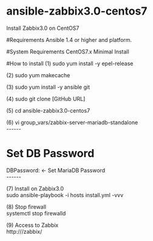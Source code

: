 # ansible-zabbix3.0-centos7
Install Zabbix3.0 on CentOS7

#Requirements
Ansible 1.4 or higher and platform.

#System Requirements
CentOS7.x Minimal Install

#How to install
 (1) sudo yum install -y epel-release<br>
 
 (2) sudo yum makecache<br>
 
 (3) sudo yum install -y ansible git<br>
 
 (4) sudo git clone [GitHub URL]<br>
 
 (5) cd ansible-zabbix3.0-centos7<br>
 
 (6) vi group_vars/zabbix-server-mariadb-standalone<br>
 ------<br>
 # Set DB Password<br>
 DBPassword: <password> ← Set MariaDB Password<br>
 ------<br>
 
 (7) Install on Zabbix3.0<br>
   sudo ansible-playbook -i hosts install.yml -vvv <br>
 
 (8) Stop firewall<br>
   systemctl stop firewalld<br>
 
 (9) Access to Zabbix<br>
 http://<SERVER IP Address>/zabbix/
